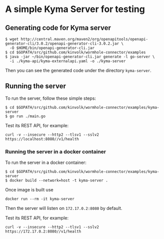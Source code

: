 # A simple Kyma Server for testing

## Generating code for Kyma server

```
$ wget http://central.maven.org/maven2/org/openapitools/openapi-generator-cli/3.0.2/openapi-generator-cli-3.0.2.jar \
  -O $HOME/bin/openapi-generator-cli.jar
$ cd $GOPATH/src/github.com/kinvolk/wormhole-connector/examples
$ java -jar ~/bin/openapi-generator-cli.jar generate -l go-server \
  -i ./kyma-api/kyma-externalapi.yaml -o ./kyma-server
```

Then you can see the generated code under the directory `kyma-server`.

## Running the server
To run the server, follow these simple steps:

```
$ cd $GOPATH/src/github.com/kinvolk/wormhole-connector/examples/kyma-server
$ go run ./main.go
```

Test its REST API, for example:

```
curl -v --insecure --http2 --tlsv1 --sslv2 https://localhost:8080//v1/health
```

### Running the server in a docker container

To run the server in a docker container:

```
$ cd $GOPATH/src/github.com/kinvolk/wormhole-connector/examples/kyma-server
$ docker build --network=host -t kyma-server .
```

Once image is built use

```
docker run --rm -it kyma-server
```

Then the server will listen on `172.17.0.2:8080` by default.

Test its REST API, for example:

```
curl -v --insecure --http2 --tlsv1 --sslv2 https://172.17.0.2:8080//v1/health
```

